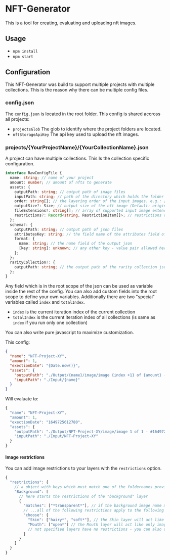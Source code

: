# NFT-Generator

This is a tool for creating, evaluating and uploading nft images.

## Usage

- `npm install`
- `npm start`

## Configuration

This NFT-Generator was build to support multiple projects with multiple collections. This is the reason why there can be multiple config files.

### config.json

The `config.json` is located in the root folder. This config is shared accross all projects:

- `projectsGlob` The glob to identify where the project folders are located.
- `nftStorageApiKey` The api key used to upload the nft images.

### projects/{YourProjectName}/{YourCollectionName}.json

A project can have multiple collections.
This Is the collection specific configuration.

```ts
interface RawConfigFile {
  name: string; // name of your project
  amount: number; // amount of nfts to generate
  assets: {
    outputPath: string; // output path of image files
    inputPath: string; // path of the directory which holds the folder with the input images
    order: string[]; // the layering order of the input images. e.g.: ["Background", "Skin", "Mouth"]
    outputSize?: Size; // output size of the nft image (Default: original size)
    fileExtensions?: string[]; // array of supported input image extensions (Default: ['png', 'jpg', 'jpeg'])
    restrictions?: Record<string, RestrictionItem[]>; // restrictions which apply for each image
  };
  schema?: {
    outputPath: string; // output path of json files
    attributesKey: string; // the field name of the attributes field of the output json
    format: {
      name: string; // the name field of the output json
      [key: string]: unknown; // any other key - value pair allowed here
    };
  };
  rarityCollection?: {
    outputPath: string; // the output path of the rarity collection json file (if not present rarity collection won't run)
  };
}
```

Any field which is in the root scope of the json can be used as variable inside the rest of the config.
You can also add custom fields into the root scope to define your own variables.
Additionally there are two "special" variables called `index` and `totalIndex`.

- `index` is the current iteration index of the current collection
- `totalIndex` is the current iteration index of all collections (is same as `index` if you run only one collection)

You can also write pure javascript to maximize customization.

This config:

```json
{
  "name": "NFT-Project-XY",
  "amount": 1,
  "exectionDate": "{Date.now()}",
  "assets": {
    "outputPath": "./Output/{name}/image/image {index +1} of {amount} - #{exectionDate}.png",
    "inputPath": "./Input/{name}"
  }
}
```

Will evaluate to:

```js
{
  "name": "NFT-Project-XY",
  "amount": 1,
  "exectionDate": "1649725612780",
  "assets": {
    "outputPath": "./Output/NFT-Project-XY/image/image 1 of 1 - #1649725612780.png",
    "inputPath": "./Input/NFT-Project-XY"
  }
}
```

#### Image restrictions

You can add image restrictions to your layers with the `restrictions` option.

```js
{
  "restrictions": {
    // a object with keys which must match one of the foldernames provided in the order option
    "Background": [
      // here starts the restrictions of the "background" layer
      {
        "matches": ["*transparent*"], // if the background image name matches this set of globs...
        // ...all of the following restrictions apply to the following layers:
        "choose": {
          "Skin": ["hairy*", "soft*"], // the Skin layer will act like only images which matches those globs are available
          "Mouth": ["open*"] // the Mouth layer will act like only images which matches those globs are available
          // not specified layers have no restrictions - you can also use '["*"]' to remove all restrictions explicitely on following layers.
        }
      }
    ]
  }
}
```
